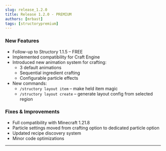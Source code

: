 ```yaml
---
slug: release_1.2.0
title: Release 1.2.0 - PREMIUM
authors: [mrbast]
tags: [structorypremium]
---
```



### New Features
- Follow-up to Structory 1.1.5 – FREE
- Implemented compatibility for Craft Engine
- Introduced new animation system for crafting:<!-- truncate -->
    - 3 default animations
    - Sequential ingredient crafting
    - Configurable particle effects
- New commands:
    - `/structory layout item` – make held item magic
    - `/structory layout create` – generate layout config from selected region

### Fixes & Improvements
- Full compatibility with Minecraft 1.21.8
- Particle settings moved from crafting option to dedicated particle option
- Updated recipe discovery system
- Minor code optimizations

---
